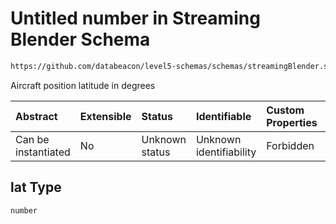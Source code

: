 # Untitled number in Streaming Blender Schema

```txt
https://github.com/databeacon/level5-schemas/schemas/streamingBlender.schema.json#/properties/flights/properties/location/properties/lat
```

Aircraft position latitude in degrees

| Abstract            | Extensible | Status         | Identifiable            | Custom Properties | Additional Properties | Access Restrictions | Defined In                                                                                      |
| :------------------ | :--------- | :------------- | :---------------------- | :---------------- | :-------------------- | :------------------ | :---------------------------------------------------------------------------------------------- |
| Can be instantiated | No         | Unknown status | Unknown identifiability | Forbidden         | Allowed               | none                | [streamingBlender.schema.json\*](../../out/streamingBlender.schema.json "open original schema") |

## lat Type

`number`
